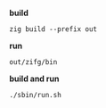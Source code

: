 
__build__

    zig build --prefix out

__run__

    out/zifg/bin

__build and run__

    ./sbin/run.sh